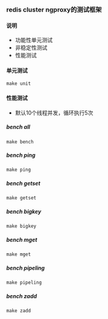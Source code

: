 ### redis cluster ngproxy的测试框架


#### 说明
 - 功能性单元测试
 - 非稳定性测试
 - 性能测试


#### 单元测试
 ```
 make unit
 ```

#### 性能测试
- 默认10个线程并发，循环执行5次

##### bench all
 ```
make bench
 ```

##### bench ping
```
make ping
```


##### bench getset
```
make getset
```

##### bench bigkey
```
make bigkey
```

##### bench mget
```
make mget
```

##### bench pipeling
```
make pipeling
```

##### bench zadd
```
make zadd
```
